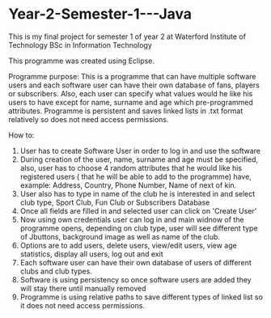 # Year-2-Semester-1---Java
This is my final project for semester 1 of year 2 at Waterford Institute of Technology BSc in Information Technology

This programme was created using Eclipse.

Programme purpose:
This is a programme that can have multiple software users and each software user can have their own database of fans, players or 
subscribers. Also, each user can specify what values would he like his users to have except for name, surname and age which pre-programmed
attributes. Programme is persistent and saves linked lists in .txt format relatively so does not need access permissions.


How to:
1. User has to create Software User in order to log in and use the software
2. During creation of the user, name, surname and age must be specified, also, user has to choose 4 random attributes that he would like
his registered users ( that he will be able to add to the programme) have, example: Address, Country, Phone Number, Name of next of kin.
3. User also has to type in name of the club he is interested in and select club type, Sport Club, Fun Club or Subscribers Database
4. Once all fields are filled in and selected user can click on 'Create User'
5. Now using own credentials user can log in and main widnow of the programme opens, depending on club type, user will see different 
type of Jbuttons, background image as well as name of the club.
6. Options are to add users, delete users, view/edit users, view age statistics, display all users, log out and exit
7. Each software user can have their own database of users of different clubs and club types.
8. Software is using persistency so once software users are added they will stay there until manually removed
9. Programme is using relative paths to save different types of linked list so it does not need access permissions.
